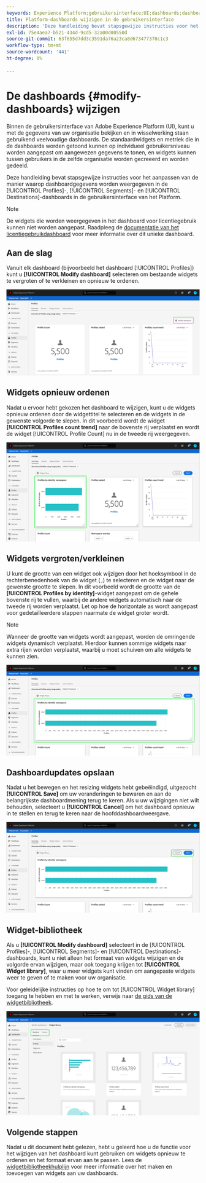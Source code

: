 ```yaml
---
keywords: Experience Platform;gebruikersinterface;UI;dashboards;dashboard;profielen;segmenten;bestemmingen;vergunningsgebruik
title: Platform-dashboards wijzigen in de gebruikersinterface
description: 'Deze handleiding bevat stapsgewijze instructies voor het aanpassen van de manier waarop de Adobe Experience Platform-gegevens van uw organisatie worden weergegeven in dashboards. '
exl-id: 75e4aea7-b521-434d-9cd5-32a00d00550d
source-git-commit: 63f855d7dd3c3591da76a23ca8d673477378c1c3
workflow-type: tm+mt
source-wordcount: '441'
ht-degree: 0%

---
```


# De dashboards {#modify-dashboards} wijzigen

Binnen de gebruikersinterface van Adobe Experience Platform (UI), kunt u met de gegevens van uw organisatie bekijken en in wisselwerking staan gebruikend veelvoudige dashboards. De standaardwidgets en metriek die in de dashboards worden getoond kunnen op individueel gebruikersniveau worden aangepast om aangewezen gegevens te tonen, en widgets kunnen tussen gebruikers in de zelfde organisatie worden gecreeerd en worden gedeeld.

Deze handleiding bevat stapsgewijze instructies voor het aanpassen van de manier waarop dashboardgegevens worden weergegeven in de [!UICONTROL Profiles]-, [!UICONTROL Segments]- en [!UICONTROL Destinations]-dashboards in de gebruikersinterface van het Platform.

>[!NOTE]
>
>De widgets die worden weergegeven in het dashboard voor licentiegebruik kunnen niet worden aangepast. Raadpleeg de [documentatie van het licentiegebruikdashboard](guides/license-usage.md) voor meer informatie over dit unieke dashboard.

## Aan de slag

Vanuit elk dashboard (bijvoorbeeld het dashboard [!UICONTROL Profiles]) kunt u **[!UICONTROL Modify dashboard]** selecteren om bestaande widgets te vergroten of te verkleinen en opnieuw te ordenen.

![](images/customization/modify-dashboard.png)

## Widgets opnieuw ordenen

Nadat u ervoor hebt gekozen het dashboard te wijzigen, kunt u de widgets opnieuw ordenen door de widgettitel te selecteren en de widgets in de gewenste volgorde te slepen. In dit voorbeeld wordt de widget **[!UICONTROL Profiles count trend]** naar de bovenste rij verplaatst en wordt de widget [!UICONTROL Profile Count] nu in de tweede rij weergegeven.

![](images/customization/move-widget.png)

## Widgets vergroten/verkleinen

U kunt de grootte van een widget ook wijzigen door het hoeksymbool in de rechterbenedenhoek van de widget (`⌟`) te selecteren en de widget naar de gewenste grootte te slepen. In dit voorbeeld wordt de grootte van de **[!UICONTROL Profiles by identity]**-widget aangepast om de gehele bovenste rij te vullen, waarbij de andere widgets automatisch naar de tweede rij worden verplaatst. Let op hoe de horizontale as wordt aangepast voor gedetailleerdere stappen naarmate de widget groter wordt.

>[!NOTE]
>
>Wanneer de grootte van widgets wordt aangepast, worden de omringende widgets dynamisch verplaatst. Hierdoor kunnen sommige widgets naar extra rijen worden verplaatst, waarbij u moet schuiven om alle widgets te kunnen zien.

![](images/customization/resize-widget.png)

## Dashboardupdates opslaan

Nadat u het bewegen en het resizing widgets hebt gebeëindigd, uitgezocht **[!UICONTROL Save]** om uw veranderingen te bewaren en aan de belangrijkste dashboardmening terug te keren. Als u uw wijzigingen niet wilt behouden, selecteert u **[!UICONTROL Cancel]** om het dashboard opnieuw in te stellen en terug te keren naar de hoofddashboardweergave.

![](images/customization/save-changes.png)

## Widget-bibliotheek

Als u **[!UICONTROL Modify dashboard]** selecteert in de [!UICONTROL Profiles]-, [!UICONTROL Segments]- en [!UICONTROL Destinations]-dashboards, kunt u niet alleen het formaat van widgets wijzigen en de volgorde ervan wijzigen, maar ook toegang krijgen tot **[!UICONTROL Widget library]**, waar u meer widgets kunt vinden om aangepaste widgets weer te geven of te maken voor uw organisatie.

Voor geleidelijke instructies op hoe te om tot [!UICONTROL Widget library] toegang te hebben en met te werken, verwijs naar [de gids van de widgetbibliotheek](widget-library.md).

![](images/customization/widget-library.png)

## Volgende stappen

Nadat u dit document hebt gelezen, hebt u geleerd hoe u de functie voor het wijzigen van het dashboard kunt gebruiken om widgets opnieuw te ordenen en het formaat ervan aan te passen. Lees de [widgetbibliotheekhulplijn](widget-library.md) voor meer informatie over het maken en toevoegen van widgets aan uw dashboards.
